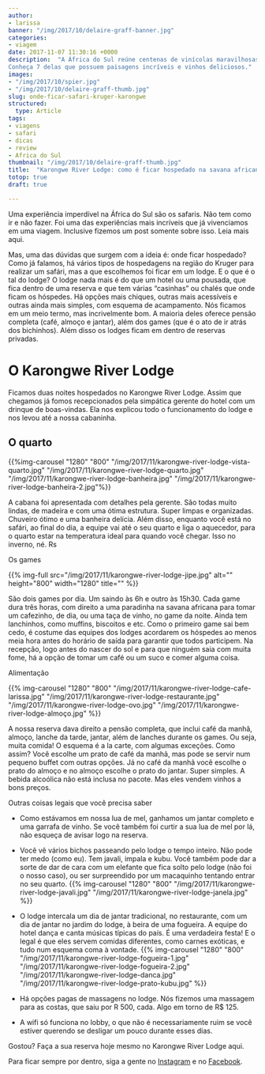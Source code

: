 ```yaml
---
author:
- larissa
banner: "/img/2017/10/delaire-graff-banner.jpg"
categories:
- viagem
date: 2017-11-07 11:30:16 +0000
description:  "A África do Sul reúne centenas de vinícolas maravilhosas nas regiões de Stellenbosch e Franshhoek. 
Conheça 7 delas que possuem paisagens incríveis e vinhos deliciosos."
images:
- "/img/2017/10/spier.jpg"
- "/img/2017/10/delaire-graff-thumb.jpg"
slug: onde-ficar-safari-kruger-karongwe
structured:
  type: Article
tags:
- viagens
- safari
- dicas
- review
- Africa do Sul
thumbnail: "/img/2017/10/delaire-graff-thumb.jpg"
title:  "Karongwe River Lodge: como é ficar hospedado na savana africana"
totop: true
draft: true

---
```





Uma experiência imperdível na África do Sul são os safaris. Não tem como ir e não fazer. Foi uma das experiências mais incríveis que já vivenciamos em uma viagem. Inclusive fizemos um post somente sobre isso. Leia mais aqui.

Mas, uma das dúvidas que surgem com a ideia é: onde ficar hospedado? Como já falamos, há vários tipos de hospedagens na região do Kruger para realizar um safári, mas a que escolhemos foi ficar em um lodge. E o que é o tal do lodge? O lodge nada mais é do que um hotel ou uma pousada, que fica dentro de uma reserva e que tem várias “casinhas” ou chalés que onde ficam os hóspedes. Há opções mais chiques, outras mais acessíveis e outras ainda mais simples, com esquema de acampamento. Nós ficamos em um meio termo, mas incrivelmente bom. A maioria deles oferece pensão completa (café, almoço e jantar), além dos games (que é o ato de ir atrás dos bichinhos). Além disso os lodges ficam em dentro de reservas privadas.

# O Karongwe River Lodge

Ficamos duas noites hospedados no Karongwe River Lodge. Assim que chegamos já fomos recepcionados pela simpática gerente do hotel com um drinque de boas-vindas. Ela nos explicou todo o funcionamento do lodge e nos levou até a nossa cabaninha.

## O quarto

{{%img-carousel "1280" "800" "/img/2017/11/karongwe-river-lodge-vista-quarto.jpg" "/img/2017/11/karongwe-river-lodge-quarto.jpg" "/img/2017/11/karongwe-river-lodge-banheira.jpg"  "/img/2017/11/karongwe-river-lodge-banheira-2.jpg"%}}

A cabana foi apresentada com detalhes pela gerente. São todas muito lindas, de madeira e com uma ótima estrutura. Super limpas e organizadas. Chuveiro ótimo e uma banheira delícia. Além disso, enquanto você está no safári, ao final do dia, a equipe vai até o seu quarto e liga o aquecedor, para o quarto estar na temperatura ideal para quando você chegar. Isso no inverno, né. Rs

Os games

{{% img-full src="/img/2017/11/karongwe-river-lodge-jipe.jpg" alt=""  height="800" width="1280" title=""  %}}

São dois games por dia. Um saindo às 6h e outro às 15h30. Cada game dura três horas, com direito a uma paradinha na savana africana para tomar um cafezinho, de dia, ou uma taça de vinho, no game da noite. Ainda tem lanchinhos, como muffins, biscoitos e etc. Como o primeiro game sai bem cedo, é costume das equipes dos lodges acordarem os hóspedes ao menos meia hora antes do horário de saída para garantir que todos participem. Na recepção, logo antes do nascer do sol e para que ninguém saia com muita fome, há a opção de tomar um café ou um suco e comer alguma coisa.

Alimentação

{{% img-carousel "1280" "800" "/img/2017/11/karongwe-river-lodge-cafe-larissa.jpg" "/img/2017/11/karongwe-river-lodge-restaurante.jpg"  "/img/2017/11/karongwe-river-lodge-ovo.jpg" "/img/2017/11/karongwe-river-lodge-almoço.jpg" %}}

A nossa reserva dava direito a pensão completa, que inclui café da manhã, almoço, lanche da tarde, jantar, além de lanches durante os games. Ou seja, muita comida! O esquema é a la carte, com algumas exceções. Como assim? Você escolhe um prato de café da manhã, mas pode se servir num pequeno buffet com outras opções. Já no café da manhã você escolhe o prato do almoço e no almoço escolhe o prato do jantar. Super simples. A bebida alcoólica não está inclusa no pacote. Mas eles vendem vinhos a bons preços.




Outras coisas legais que você precisa saber

- Como estávamos em nossa lua de mel, ganhamos um jantar completo e uma garrafa de vinho. Se você também foi curtir a sua lua de mel por lá, não esqueça de avisar logo na reserva.

- Você vê vários bichos passeando pelo lodge o tempo inteiro. Não pode ter medo (como eu). Tem javali, impala e kubu. Você também pode dar a sorte de dar de cara com um elefante que fica solto pelo lodge (não foi o nosso caso), ou ser surpreendido por um macaquinho tentando entrar no seu quarto.
  {{% img-carousel "1280" "800" "/img/2017/11/karongwe-river-lodge-javali.jpg" "/img/2017/11/karongwe-river-lodge-janela.jpg" %}}
- O lodge intercala um dia de jantar tradicional, no restaurante, com um dia de jantar no jardim do lodge, à beira de uma fogueira. A equipe do hotel dança e canta músicas típicas do país. É uma verdadeira festa! E o legal é que eles servem comidas diferentes, como carnes exóticas, e tudo num esquema coma à vontade. 
  {{% img-carousel "1280" "800" "/img/2017/11/karongwe-river-lodge-fogueira-1.jpg" "/img/2017/11/karongwe-river-lodge-fogueira-2.jpg"  "/img/2017/11/karongwe-river-lodge-danca.jpg" "/img/2017/11/karongwe-river-lodge-prato-kubu.jpg" %}}
- Há opções pagas de massagens no lodge. Nós fizemos uma massagem para as costas, que saiu por R 500, cada. Algo em torno de R$ 125.
- A wifi só funciona no lobby, o que não é necessariamente ruim se você estiver querendo se desligar um pouco durante esses dias.

Gostou?
Faça a sua reserva hoje mesmo no Karongwe River Lodge aqui. 





Para ficar sempre por dentro, siga a gente no [Instagram](https://www.instagram.com/casaldebacontudo/) e no [Facebook](https://www.facebook.com/debacontudo). 